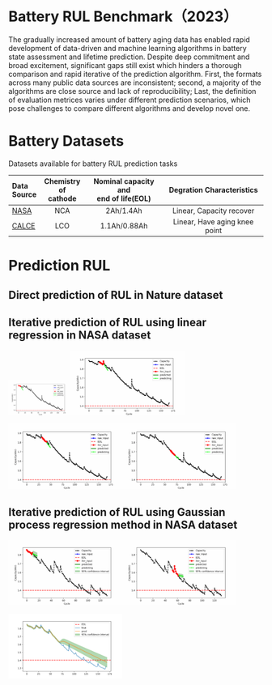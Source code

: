 # Battery RUL Benchmark（2023）

The gradually increased amount of battery aging data has enabled rapid development of data-driven and machine learning algorithms in battery state assessment and lifetime prediction. Despite deep commitment and broad excitement, significant gaps still exist which hinders a thorough comparison and rapid iterative of the prediction algorithm. First, the formats across many public data sources are inconsistent; second, a majority of the algorithms are close source and lack of reproducibility; Last, the definition of evaluation metrices varies under different prediction scenarios, which pose challenges to compare different algorithms and develop novel one. 




# Battery Datasets

Datasets available for battery RUL prediction tasks

| Data <br />Source | Chemistry<br/>of cathode | Nominal capacity and<br/>end of life(EOL) | Degration Characteristics |
| :--------- | :---------: | :---------: | :---------: |
| [NASA](https://www.nasa.gov/content/prognostics-center-of-excellence-data-set-repository) | NCA | 2Ah/1.4Ah | Linear, Capacity recover |
| [CALCE](https://calce.umd.edu/battery-data) | LCO | 1.1Ah/0.88Ah | Linear, Have aging knee point |



# Prediction RUL



## Direct prediction of RUL in Nature dataset







## Iterative prediction of RUL using linear regression in NASA dataset

<img src=".\file_to_readme\NASA\dynamic0.gif" alt="dynamic" style="zoom:12%;" /><img src=".\file_to_readme\NASA\dynamic22.gif" alt="dynamic" style="zoom:22%;" />

<img src=".\file_to_readme\NASA\dynamic32.gif" alt="dynamic" style="zoom:22%;" /><img src=".\file_to_readme\NASA\dynamic62.gif" alt="dynamic" style="zoom:22%;" />



## Iterative prediction of RUL using Gaussian process regression method in NASA dataset

<img src=".\file_to_readme\NASA\dynamic_GPR_0.gif" alt="dynamic" style="zoom:22%;" /><img src=".\file_to_readme\NASA\dynamic_GPR_52.gif" alt="dynamic" style="zoom:22%;" />

<img src=".\file_to_readme\NASA\GPR.png" alt="dynamic" style="zoom:22%;" />

























